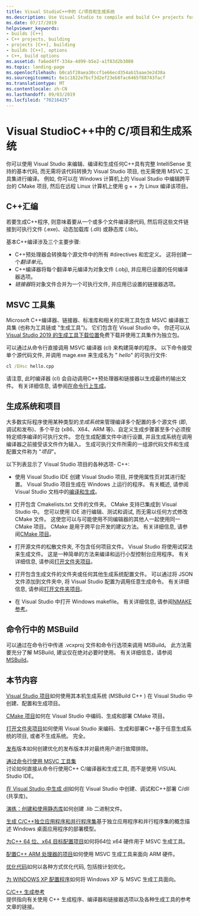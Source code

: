 ```yaml
---
title: Visual StudioC++中的 C/项目和生成系统
ms.description: Use Visual Studio to compile and build C++ projects for Windows, ARM or Linux based on any project system.
ms.date: 07/17/2019
helpviewer_keywords:
- builds [C++]
- C++ projects, building
- projects [C++], building
- builds [C++], options
- C++, build options
ms.assetid: fa6ed4ff-334a-4d99-b5e2-a1f83d2b3008
ms.topic: landing-page
ms.openlocfilehash: b0ca5f28aea30ccf1e66ecd354ab15aae3e2d38a
ms.sourcegitcommit: 6e1c1822e7bcf3d2ef23eb8fac6465f88743facf
ms.translationtype: MT
ms.contentlocale: zh-CN
ms.lasthandoff: 09/03/2019
ms.locfileid: "70216425"
---
```

# <a name="cc-projects-and-build-systems-in-visual-studio"></a>Visual StudioC++中的 C/项目和生成系统

你可以使用 Visual Studio 来编辑、编译和生成任何C++具有完整 IntelliSense 支持的基本代码, 而无需将该代码转换为 Visual Studio 项目, 也无需使用 MSVC 工具集进行编译。 例如, 你可以在 Windows 计算机上的 Visual Studio 中编辑跨平台的 CMake 项目, 然后在远程 Linux 计算机上使用 g + + 为 Linux 编译该项目。

## <a name="c-compilation"></a>C++汇编

若要生成C++程序, 则意味着要从一个或多个文件编译源代码, 然后将这些文件链接到可执行文件 (.exe)、动态加载库 (.dll) 或静态库 (.lib)。 

基本C++编译涉及三个主要步骤:

- C++预处理器会转换每个源文件中的所有 #directives 和宏定义。 这将创建一个*翻译单元*。
- C++编译器将每个翻译单元编译为对象文件 (.obj), 并应用已设置的任何编译器选项。
- *链接器*将对象文件合并为一个可执行文件, 并应用已设置的链接器选项。 

## <a name="the-msvc-toolset"></a>MSVC 工具集

Microsoft C++编译器、链接器、标准库和相关的实用工具包含 MSVC 编译器工具集 (也称为工具链或 "生成工具")。 它们包含在 Visual Studio 中。 你还可以从[Visual Studio 2019 的生成工具下载位置](https://visualstudio.microsoft.com/downloads/#build-tools-for-visual-studio-2019)免费下载并使用工具集作为独立包。

可以通过从命令行直接调用 MSVC 编译器 (cl) 来构建简单的程序。 以下命令接受单个源代码文件, 并调用 mage.exe 来生成名为 " *hello*" 的可执行文件: 

```cmd
cl /EHsc hello.cpp
```
请注意, 此时编译器 (cl) 会自动调用C++预处理器和链接器以生成最终的输出文件。  有关详细信息, 请参阅[在命令行上生成](building-on-the-command-line.md)。

## <a name="build-systems-and-projects"></a>生成系统和项目

大多数实际程序使用某种类型的*生成系统*来管理编译多个配置的多个源文件 (即, 调试和发布)、多个平台 (x86、X64、ARM 等)、自定义生成步骤甚至多个必须按特定顺序编译的可执行文件。 您在生成配置文件中进行设置, 并且生成系统在调用编译器之前接受该文件作为输入。 生成可执行文件所需的一组源代码文件和生成配置文件称为 "*项目*"。 

以下列表显示了 Visual Studio 项目的各种选项- C++:

- 使用 Visual Studio IDE 创建 Visual Studio 项目, 并使用属性页对其进行配置。 Visual Studio 项目生成在 Windows 上运行的程序。 有关概述, 请参阅 Visual Studio 文档中的[编译和生成](/visualstudio/ide/compiling-and-building-in-visual-studio)。

- 打开包含 Cmakelists.txt 文件的文件夹。 CMake 支持已集成到 Visual Studio 中。 您可以使用 IDE 进行编辑、测试和调试, 而无需以任何方式修改 CMake 文件。 这使您可以与可能使用不同编辑器的其他人一起使用同一 CMake 项目。 CMake 是用于跨平台开发的建议方法。 有关详细信息, 请参阅[CMake 项目](cmake-projects-in-visual-studio.md)。
 
- 打开源文件的松散文件夹, 不包含任何项目文件。 Visual Studio 将使用试探法来生成文件。 这是一种简单的方法来编译和运行小型控制台应用程序。 有关详细信息, 请参阅[打开文件夹项目](open-folder-projects-cpp.md)。

- 打开包含生成文件的文件夹或任何其他生成系统配置文件。 可以通过将 JSON 文件添加到文件夹中, 将 Visual Studio 配置为调用任意生成命令。 有关详细信息, 请参阅[打开文件夹项目](open-folder-projects-cpp.md)。
 
- 在 Visual Studio 中打开 Windows makefile。 有关详细信息, 请参阅[NMAKE 参考](reference/nmake-reference.md)。

## <a name="msbuild-from-the-command-line"></a>命令行中的 MSBuild 

可以通过在命令行中传递 .vcxproj 文件和命令行选项来调用 MSBuild。 此方法需要充分了解 MSBuild, 建议仅在绝对必要时使用。 有关详细信息，请参阅 [MSBuild](msbuild-visual-cpp.md)。

## <a name="in-this-section"></a>本节内容

[Visual Studio 项目](creating-and-managing-visual-cpp-projects.md)如何使用其本机生成系统 (MSBuild C++ ) 在 Visual Studio 中创建、配置和生成项目。

[CMake 项目](cmake-projects-in-visual-studio.md)如何在 Visual Studio 中编码、生成和部署 CMake 项目。

[打开文件夹项目](open-folder-projects-cpp.md)如何使用 Visual Studio 来编码、生成和部署C++基于任意生成系统的项目, 或者不生成系统。 完全。 

[发布](release-builds.md)版本如何创建优化的发布版本并对最终用户进行故障排除。

[通过命令行使用 MSVC 工具集](building-on-the-command-line.md)<br/>
讨论如何直接从命令行使用C++ C/编译器和生成工具, 而不是使用 VISUAL Studio IDE。

[在 Visual Studio 中生成 dll](dlls-in-visual-cpp.md)如何在 Visual Studio 中创建、调试和C++部署 C/dll (共享库)。

[演练：创建和使用静态库](walkthrough-creating-and-using-a-static-library-cpp.md)如何创建 .lib 二进制文件。

[生成 C/C++独立应用程序和并行程序集](building-c-cpp-isolated-applications-and-side-by-side-assemblies.md)基于独立应用程序和并行程序集的概念描述 Windows 桌面应用程序的部署模型。

[为C++ 64 位、x64 目标配置项目](configuring-programs-for-64-bit-visual-cpp.md)如何将64位 x64 硬件用于 MSVC 生成工具。

[配置C++ ARM 处理器的项目](configuring-programs-for-arm-processors-visual-cpp.md)如何使用 MSVC 生成工具来面向 ARM 硬件。

[优化代码](optimizing-your-code.md)如何以各种方式优化代码, 包括按计划优化。

[为 WINDOWS XP 配置程序](configuring-programs-for-windows-xp.md)如何将 Windows XP 与 MSVC 生成工具面向。

[C/C++ 生成参考](reference/c-cpp-building-reference.md)<br/>
提供指向有关使用 C++ 生成程序、编译器和链接器选项以及各种生成工具的参考文章的链接。
